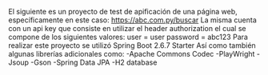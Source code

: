 El siguiente es un proyecto de test de apificación de una página web, 
específicamente en este caso: https://abc.com.py/buscar
La misma cuenta con un api key que consiste en utilizar el header
authorization el cual se compone de los siguientes valores:
user = user
password = abc123
Para realizar este proyecto se utilizó Spring Boot 2.6.7 
Starter
Así como también algunas librerías adicionales como:
-Apache Commons Codec
-PlayWright
-Jsoup
-Gson
-Spring Data JPA
-H2 database
